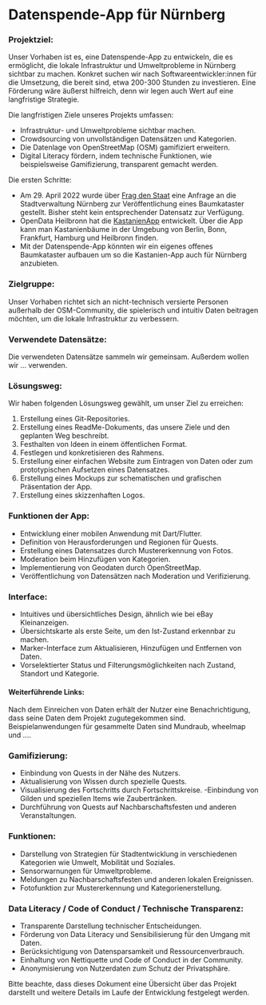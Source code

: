 # Datenspende-App für Nürnberg

### Projektziel:

Unser Vorhaben ist es, eine Datenspende-App zu entwickeln, die es ermöglicht, die lokale Infrastruktur und Umweltprobleme in Nürnberg sichtbar zu machen. Konkret suchen wir nach Softwareentwickler:innen für die Umsetzung, die bereit sind, etwa 200-300 Stunden zu investieren. Eine Förderung wäre äußerst hilfreich, denn wir legen auch Wert auf eine langfristige Strategie.

Die langfristigen Ziele unseres Projekts umfassen:
- Infrastruktur- und Umweltprobleme sichtbar machen.
- Crowdsourcing von unvollständigen Datensätzen und Kategorien.
- Die Datenlage von OpenStreetMap (OSM) gamifiziert erweitern.
- Digital Literacy fördern, indem technische Funktionen, wie beispielsweise Gamifizierung, transparent gemacht werden.

Die ersten Schritte: 
- Am 29. April 2022 wurde über [Frag den Staat](https://fragdenstaat.de/anfrage/baumkataster-der-stadt-nurnberg/) eine Anfrage an die Stadtverwaltung Nürnberg zur Veröffentlichung eines Baumkataster gestellt. Bisher steht kein entsprechender Datensatz zur Verfügung. 
- OpenData Heilbronn hat die [KastanienApp](https://github.com/opendata-heilbronn/kastanien-app-ios) entwickelt. Über die App kann man Kastanienbäume in der Umgebung von Berlin, Bonn, Frankfurt, Hamburg und Heilbronn finden.
- Mit der Datenspende-App könnten wir ein eigenes offenes Baumkataster aufbauen um so die Kastanien-App auch für Nürnberg anzubieten.

### Zielgruppe:

Unser Vorhaben richtet sich an nicht-technisch versierte Personen außerhalb der OSM-Community, die spielerisch und intuitiv Daten beitragen möchten, um die lokale Infrastruktur zu verbessern.

### Verwendete Datensätze:

Die verwendeten Datensätze sammeln wir gemeinsam. Außerdem wollen wir ... verwenden.

### Lösungsweg:

Wir haben folgenden Lösungsweg gewählt, um unser Ziel zu erreichen:

1. Erstellung eines Git-Repositories.
2. Erstellung eines ReadMe-Dokuments, das unsere Ziele und den geplanten Weg beschreibt.
3. Festhalten von Ideen in einem öffentlichen Format.
4. Festlegen und konkretisieren des Rahmens.
5. Erstellung einer einfachen Website zum Eintragen von Daten oder zum prototypischen Aufsetzen eines Datensatzes.
6. Erstellung eines Mockups zur schematischen und grafischen Präsentation der App.
7. Erstellung eines skizzenhaften Logos.

### Funktionen der App:

- Entwicklung einer mobilen Anwendung mit Dart/Flutter.
- Definition von Herausforderungen und Regionen für Quests.
- Erstellung eines Datensatzes durch Mustererkennung von Fotos.
- Moderation beim Hinzufügen von Kategorien.
- Implementierung von Geodaten durch OpenStreetMap.
- Veröffentlichung von Datensätzen nach Moderation und Verifizierung.

### Interface:

- Intuitives und übersichtliches Design, ähnlich wie bei eBay Kleinanzeigen.
- Übersichtskarte als erste Seite, um den Ist-Zustand erkennbar zu machen.
- Marker-Interface zum Aktualisieren, Hinzufügen und Entfernen von Daten.
- Vorselektierter Status und Filterungsmöglichkeiten nach Zustand, Standort und Kategorie.

#### Weiterführende Links:

Nach dem Einreichen von Daten erhält der Nutzer eine Benachrichtigung, dass seine Daten dem Projekt zugutegekommen sind. Beispielanwendungen für gesammelte Daten sind Mundraub, wheelmap und ....

### Gamifizierung:

- Einbindung von Quests in der Nähe des Nutzers.
- Aktualisierung von Wissen durch spezielle Quests.
- Visualisierung des Fortschritts durch Fortschrittskreise.
 -Einbindung von Gilden und speziellen Items wie Zaubertränken.
- Durchführung von Quests auf Nachbarschaftsfesten und anderen Veranstaltungen.

### Funktionen:

- Darstellung von Strategien für Stadtentwicklung in verschiedenen Kategorien wie Umwelt, Mobilität und Soziales.
- Sensorwarnungen für Umweltprobleme.
- Meldungen zu Nachbarschaftsfesten und anderen lokalen Ereignissen.
- Fotofunktion zur Mustererkennung und Kategorienerstellung.
  
### Data Literacy / Code of Conduct / Technische Transparenz:
- Transparente Darstellung technischer Entscheidungen.
- Förderung von Data Literacy und Sensibilisierung für den Umgang mit Daten.
- Berücksichtigung von Datensparsamkeit und Ressourcenverbrauch.
- Einhaltung von Nettiquette und Code of Conduct in der Community.
- Anonymisierung von Nutzerdaten zum Schutz der Privatsphäre.

Bitte beachte, dass dieses Dokument eine Übersicht über das Projekt darstellt und weitere Details im Laufe der Entwicklung festgelegt werden.
